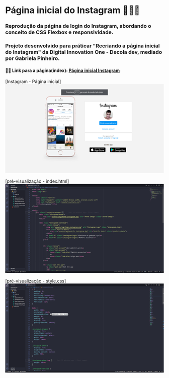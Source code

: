 # **Página inicial do Instagram** 🚀🚀🚀


### Reprodução da página de login do Instagram, abordando o conceito de CSS Flexbox e responsividade. 


### Projeto desenvolvido para práticar "Recriando a página inicial do Instagram" da Digital Innovation One - Decola dev, mediado por Gabriela Pinheiro.  


#### 🧑‍💻 Link para a página(index): [Página inicial Instagram](https://github.com/Gabrielm3/clone-instagram/blob/master/index.html)


[Instagram - Página inicial]
![Preview](instagram.png)

[pré-visualização - index.html]
![Preview](index.png)

[pré-visualização - style.css]
![Preview](style.png)
